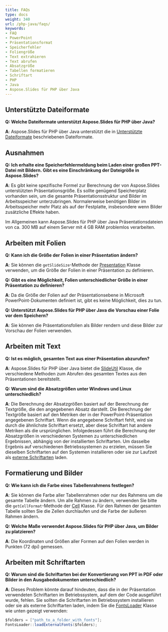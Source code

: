 ```yaml
---
title: FAQs
type: docs
weight: 340
url: /php-java/faqs/
keywords:
- FAQ
- PowerPoint
- Präsentationsformat
- Speicherfehler
- Foliengröße
- Text extrahieren
- Text abrufen
- Absatzgröße
- Tabellen formatieren
- Schriftart
- PHP
- Java
- Aspose.Slides für PHP über Java
---
```


## **Unterstützte Dateiformate**

**Q: Welche Dateiformate unterstützt Aspose.Slides für PHP über Java?**

**A**: Aspose.Slides für PHP über Java unterstützt die in [Unterstützte Dateiformate](/slides/php-java/supported-file-formats/) beschriebenen Dateiformate.

## **Ausnahmen**

**Q: Ich erhalte eine Speicherfehlermeldung beim Laden einer großen PPT-Datei mit Bildern. Gibt es eine Einschränkung der Dateigröße in Aspose.Slides?**

**A**: Es gibt keine spezifische Formel zur Berechnung der von Aspose.Slides unterstützten Präsentationsgröße. Es sollte genügend Speicherplatz vorhanden sein, um die gesamte Präsentationsstruktur und Bilder im Arbeitsspeicher unterzubringen. Normalerweise benötigen Bilder im Arbeitsspeicher mehr Platz als auf der Festplatte, insbesondere wenn Bilder zusätzliche Effekte haben.

Im Allgemeinen kann Aspose.Slides für PHP über Java Präsentationsdateien von ca. 300 MB auf einem Server mit 4 GB RAM problemlos verarbeiten.

## **Arbeiten mit Folien**

**Q: Kann ich die Größe der Folien in einer Präsentation ändern?**

**A**: Sie können die `getSlideSize`-Methode der [Presentation](https://reference.aspose.com/slides/php-java/aspose.slides/presentation/) Klasse verwenden, um die Größe der Folien in einer Präsentation zu definieren.

**Q: Gibt es eine Möglichkeit, Folien unterschiedlicher Größe in einer Präsentation zu definieren?**

**A**: Da die Größe der Folien auf der Präsentationsebene in Microsoft PowerPoint-Dokumenten definiert ist, gibt es keine Möglichkeit, dies zu tun.

**Q: Unterstützt Aspose.Slides für PHP über Java die Vorschau einer Folie vor dem Speichern?**

**A**: Sie können die Präsentationsfolien als Bilder rendern und diese Bilder zur Vorschau der Folien verwenden.

## **Arbeiten mit Text**

**Q: Ist es möglich, gesamten Text aus einer Präsentation abzurufen?**

**A**: Aspose.Slides für PHP über Java bietet die [SlideUtil](https://reference.aspose.com/slides/php-java/aspose.slides/slideutil/) Klasse, die verschiedene Methoden zum Abrufen des gesamten Textes aus den Präsentationen bereitstellt.

**Q: Warum sind die Absatzgrößen unter Windows und Linux unterschiedlich?**

**A**: Die Berechnung der Absatzgrößen basiert auf der Berechnung der Textgröße, die den angegebenen Absatz darstellt. Die Berechnung der Textgröße basiert auf den Metriken der in der PowerPoint-Präsentation angegebenen Schriftart. Wenn die angegebene Schriftart fehlt, wird sie durch die ähnlichste Schriftart ersetzt, aber diese Schriftart hat andere Metriken als die ursprünglichen. Infolgedessen führt die Berechnung der Absatzgrößen in verschiedenen Systemen zu unterschiedlichen Ergebnissen, abhängig von der installierten Schriftarten. Um dasselbe Ergebnis auf verschiedenen Betriebssystemen zu erzielen, müssen Sie dieselben Schriftarten auf den Systemen installieren oder sie zur Laufzeit als [externe Schriftarten](/slides/php-java/custom-font/) laden.

## **Formatierung und Bilder**

**Q: Wie kann ich die Farbe eines Tabellenrahmens festlegen?**

**A**: Sie können die Farbe aller Tabellenrahmen oder nur des Rahmens um die gesamte Tabelle ändern. Um alle Rahmen zu ändern, verwenden Sie bitte die `getCellFormat`-Methode der [Cell](https://reference.aspose.com/slides/php-java/aspose.slides/cell/) Klasse. Für den Rahmen der gesamten Tabelle sollten Sie die Zellen durchlaufen und die Farbe der äußeren Rahmen ändern.

**Q: Welche Maße verwendet Aspose.Slides für PHP über Java, um Bilder zu platzieren?**

**A**: Die Koordinaten und Größen aller Formen auf den Folien werden in Punkten (72 dpi) gemessen.

## **Arbeiten mit Schriftarten**

**Q: Warum sind die Schriftarten bei der Konvertierung von PPT in PDF oder Bilder in den Ausgabedokumenten unterschiedlich?**

**A**: Dieses Problem könnte darauf hindeuten, dass die in der Präsentation verwendeten Schriftarten im Betriebssystem, auf dem der Code ausgeführt wurde, fehlen. Sie sollten die Schriftarten im Betriebssystem installieren oder sie als externe Schriftarten laden, indem Sie die [FontsLoader](https://reference.aspose.com/slides/php-java/aspose.slides/fontsloader/) Klasse wie unten gezeigt verwenden:
```cs
$folders = ["path_to_a_folder_with_fonts"];
FontsLoader::loadExternalFonts($folders);
```
